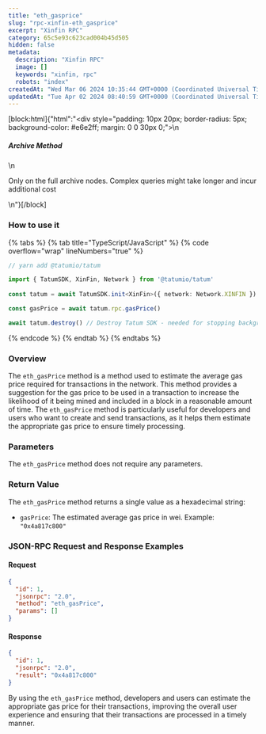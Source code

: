 ```yaml
---
title: "eth_gasprice"
slug: "rpc-xinfin-eth_gasprice"
excerpt: "Xinfin RPC"
category: 65c5e93c623cad004b45d505
hidden: false
metadata: 
  description: "Xinfin RPC"
  image: []
  keywords: "xinfin, rpc"
  robots: "index"
createdAt: "Wed Mar 06 2024 10:35:44 GMT+0000 (Coordinated Universal Time)"
updatedAt: "Tue Apr 02 2024 08:40:59 GMT+0000 (Coordinated Universal Time)"
---
```

[block:html]{"html":"<div style=\"padding: 10px 20px; border-radius: 5px; background-color: #e6e2ff; margin: 0 0 30px 0;\">\n  <h5>Archive Method</h5>\n  <p>Only on the full archive nodes. Complex queries might take longer and incur additional cost</p>\n</div>"}[/block]

### How to use it

{% tabs %}
{% tab title="TypeScript/JavaScript" %}
{% code overflow="wrap" lineNumbers="true" %}
```typescript
// yarn add @tatumio/tatum

import { TatumSDK, XinFin, Network } from '@tatumio/tatum'
  
const tatum = await TatumSDK.init<XinFin>({ network: Network.XINFIN })

const gasPrice = await tatum.rpc.gasPrice()

await tatum.destroy() // Destroy Tatum SDK - needed for stopping background jobs
```
{% endcode %}
{% endtab %}
{% endtabs %}

### Overview

The `eth_gasPrice` method is a method used to estimate the average gas price required for transactions in the network. This method provides a suggestion for the gas price to be used in a transaction to increase the likelihood of it being mined and included in a block in a reasonable amount of time. The `eth_gasPrice` method is particularly useful for developers and users who want to create and send transactions, as it helps them estimate the appropriate gas price to ensure timely processing.

### Parameters

The `eth_gasPrice` method does not require any parameters.&#x20;

### Return Value

The `eth_gasPrice` method returns a single value as a hexadecimal string:

* `gasPrice`: The estimated average gas price in wei. Example: `"0x4a817c800"`

### JSON-RPC Request and Response Examples

#### Request

```json
{
  "id": 1,
  "jsonrpc": "2.0",
  "method": "eth_gasPrice",
  "params": []
}
```

#### Response

```json
{
  "id": 1,
  "jsonrpc": "2.0",
  "result": "0x4a817c800"
}
```

By using the `eth_gasPrice` method, developers and users can estimate the appropriate gas price for their transactions, improving the overall user experience and ensuring that their transactions are processed in a timely manner.
